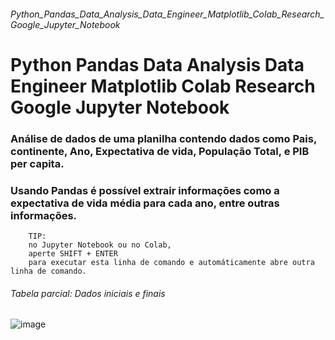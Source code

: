 ###### Python_Pandas_Data_Analysis_Data_Engineer_Matplotlib_Colab_Research_Google_Jupyter_Notebook
# Python Pandas Data Analysis Data Engineer Matplotlib Colab Research Google Jupyter Notebook

### Análise de dados de uma planilha contendo dados como Pais, continente, Ano, Expectativa de vida, População Total, e PIB per capita.
### Usando Pandas é possível extrair informações como a expectativa de vida média para cada ano, entre outras informações.

        TIP:
        no Jupyter Notebook ou no Colab,
        aperte SHIFT + ENTER
        para executar esta linha de comando e automáticamente abre outra linha de comando.

###### Tabela parcial: Dados iniciais e finais
![image](https://user-images.githubusercontent.com/7541966/129422287-00eae20a-77d1-4263-bceb-4dd03d0be78e.png)
